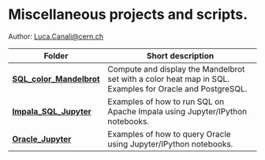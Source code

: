 # Miscellaneous projects and scripts.
Author: Luca.Canali@cern.ch

| Folder                     | Short description
| -------------------------- | -------------------------------------------------------------------------------------
| [**SQL_color_Mandelbrot**](SQL_color_Mandelbrot) | Compute and display the Mandelbrot set with a color heat map in SQL. Examples for Oracle and PostgreSQL.
| [**Impala_SQL_Jupyter**](Impala_SQL_Jupyter) | Examples of how to run SQL on Apache Impala using Jupyter/IPython notebooks.
| [**Oracle_Jupyter**](Oracle_Jupyter) | Examples of how to query Oracle using Jupyter/IPython notebooks.

